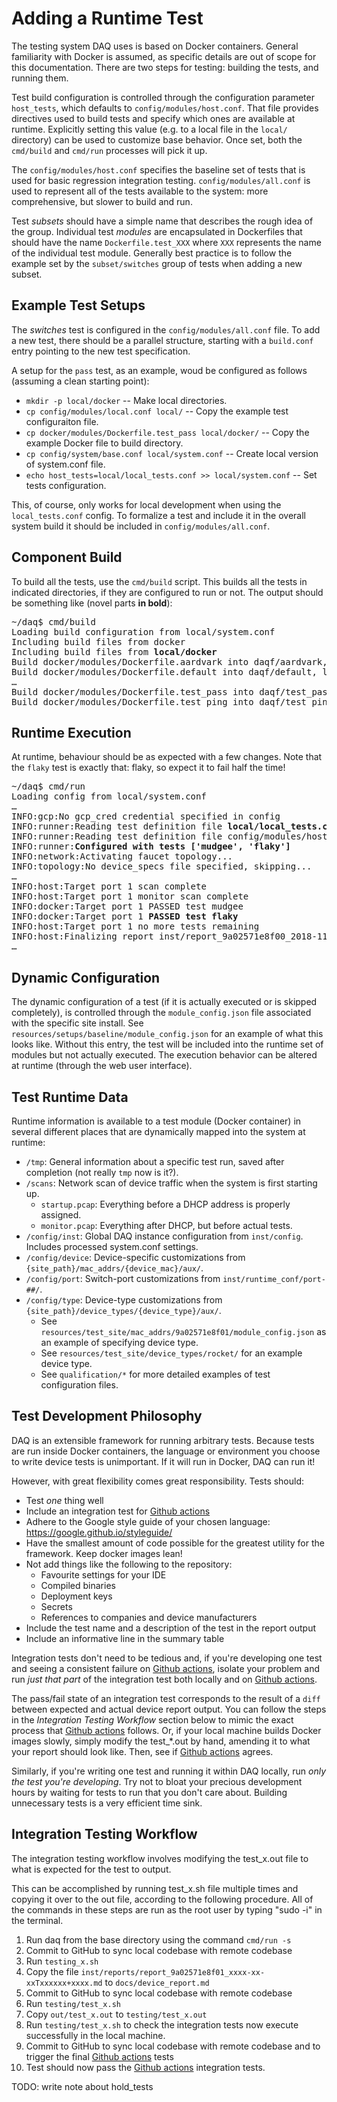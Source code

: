 # Adding a Runtime Test

The testing system DAQ uses is based on Docker containers. General familiarity with Docker is
assumed, as specific details are out of scope for this documentation. There are two steps
for testing: building the tests, and running them.

Test build configuration is controlled through the configuration parameter `host_tests`,
which defaults to `config/modules/host.conf`. That file provides directives used to build tests
and specify which ones are available at runtime. Explicitly setting this value (e.g. to a
local file in the `local/` directory) can be used to customize base behavior. Once set,
both the `cmd/build` and `cmd/run` processes will pick it up.

The `config/modules/host.conf` specifies the baseline set of tests that is used for basic regression
integration testing. `config/modules/all.conf` is used to represent all of the tests available
to the system: more comprehensive, but slower to build and run.

Test _subsets_ should have a simple name that describes the rough idea of the group. Individual
test _modules_ are encapsulated in Dockerfiles that should have the name `Dockerfile.test_XXX`
where `XXX` represents the name of the individual test module. Generally best practice is to
follow the example set by the `subset/switches` group of tests when adding a new subset.

## Example Test Setups

The _switches_ test is configured in the `config/modules/all.conf` file. To add a new test, there
should be a parallel structure, starting with a `build.conf` entry pointing to the new test
specification.

A setup for the `pass` test, as an example, woud be configured as follows
(assuming a clean starting point):
* `mkdir -p local/docker` -- Make local directories.
* `cp config/modules/local.conf local/` -- Copy the example test configuraiton file.
* `cp docker/modules/Dockerfile.test_pass local/docker/` -- Copy the example Docker file to build directory.
* `cp config/system/base.conf local/system.conf` -- Create local version of system.conf file.
* `echo host_tests=local/local_tests.conf >> local/system.conf` -- Set tests configuration.

This, of course, only works for local development when using the `local_tests.conf` config. To
formalize a test and include it in the overall system build it should be included in
`config/modules/all.conf`.

## Component Build

To build all the tests, use the `cmd/build` script. This builds all the tests in indicated
directories, if they are configured to run or not. The output should be something like (novel
parts <b>in bold</b>):

<pre>
~/daq$ cmd/build 
Loading build configuration from local/system.conf
Including build files from docker
Including build files from <b>local/docker</b>
Build docker/modules/Dockerfile.aardvark into daqf/aardvark, log to build/docker_build.aardvark...
Build docker/modules/Dockerfile.default into daqf/default, log to build/docker_build.default...
&hellip;
Build docker/modules/Dockerfile.test_pass into daqf/test_pass, log to build/docker_build.test_pass...
Build docker/modules/Dockerfile.test_ping into daqf/test_ping, log to build/docker_build.test_ping...
</pre>

## Runtime Execution

At runtime, behaviour should be as expected with a few changes. Note that the `flaky` test
is exactly that: flaky, so expect it to fail half the time!

<pre>
~/daq$ cmd/run
Loading config from local/system.conf
&hellip;
INFO:gcp:No gcp_cred credential specified in config
INFO:runner:Reading test definition file <b>local/local_tests.conf</b>
INFO:runner:Reading test definition file config/modules/host.conf
INFO:runner:<b>Configured with tests ['mudgee', 'flaky']</b>
INFO:network:Activating faucet topology...
INFO:topology:No device_specs file specified, skipping...
&hellip;
INFO:host:Target port 1 scan complete
INFO:host:Target port 1 monitor scan complete
INFO:docker:Target port 1 PASSED test mudgee
INFO:docker:Target port 1 <b>PASSED test flaky</b>
INFO:host:Target port 1 no more tests remaining
INFO:host:Finalizing report inst/report_9a02571e8f00_2018-11-06T21:20:51.txt
&hellip;
</pre>

## Dynamic Configuration

The dynamic configuration of a test (if it is actually executed or is skipped completely),
is controlled through the `module_config.json` file associated with the specific site install.
See `resources/setups/baseline/module_config.json` for an example of what this looks like. Without this entry,
the test will be included into the runtime set of modules but not actually executed. The
execution behavior can be altered at runtime (through the web user interface).

## Test Runtime Data

Runtime information is available to a test module (Docker container) in several
different places that are dynamically mapped into the system at runtime:
* `/tmp`: General information about a specific test run, saved after completion (not really `tmp` now is it?).
* `/scans`: Network scan of device traffic when the system is first starting up.
  * `startup.pcap`: Everything before a DHCP address is properly assigned.
  * `monitor.pcap`: Everything after DHCP, but before actual tests.
* `/config/inst`: Global DAQ instance configuration from `inst/config`. Includes processed system.conf settings.
* `/config/device`: Device-specific customizations from `{site_path}/mac_addrs/{device_mac}/aux/`.
* `/config/port`: Switch-port customizations from `inst/runtime_conf/port-##/`.
* `/config/type`: Device-type customizations from `{site_path}/device_types/{device_type}/aux/`.
  * See `resources/test_site/mac_addrs/9a02571e8f01/module_config.json` as an example of specifying device type.
  * See `resources/test_site/device_types/rocket/` for an example device type.
  * See `qualification/*` for more detailed examples of test configuration files.

## Test Development Philosophy

DAQ is an extensible framework for running arbitrary tests. Because tests are run inside Docker containers, the language or environment you choose to write device tests is unimportant. If it will run in Docker, DAQ can run it!

However, with great flexibility comes great responsibility. 
Tests should:

- Test _one_ thing well
- Include an integration test for [Github actions](https://github.com/faucetsdn/daq/actions)
- Adhere to the Google style guide of your chosen language: https://google.github.io/styleguide/
- Have the smallest amount of code possible for the greatest utility for the framework. Keep docker images lean!
- Not add things like the following to the repository:
    - Favourite settings for your IDE
    - Compiled binaries
    - Deployment keys
    - Secrets
    - References to companies and device manufacturers
- Include the test name and a description of the test in the report output
- Include an informative line in the summary table

Integration tests don't need to be tedious and, if you're developing one test and seeing a consistent failure on [Github actions](https://github.com/faucetsdn/daq/actions), isolate your problem and run _just that part_ of the integration test both locally and on [Github actions](https://github.com/faucetsdn/daq/actions).

The pass/fail state of an integration test corresponds to the result of a `diff` between expected and actual device report output. You can follow the steps in the _Integration Testing Workflow_ section below to mimic the exact process that [Github actions](https://github.com/faucetsdn/daq/actions) follows. Or, if your local machine builds Docker images slowly, simply modify the test_*.out by hand, amending it to what your report should look like. Then, see if [Github actions](https://github.com/faucetsdn/daq/actions) agrees.

Similarly, if you're writing one test and running it within DAQ locally, run _only the test you're developing_. Try not to bloat your precious development hours by waiting for tests to run that you don't care about. Building unnecessary tests is a very efficient time sink.

## Integration Testing Workflow 

The integration testing workflow involves modifying the test_x.out file to what is expected for the test to output.

This can be accomplished by running test_x.sh file multiple times and copying it over to the out file, according to the following procedure.
All of the commands in these steps are run as the root user by typing "sudo -i" in the terminal.

1. Run daq from the base directory using the command `cmd/run -s`
2. Commit to GitHub to sync local codebase with remote codebase
3. Run `testing_x.sh` 
4. Copy the file `inst/reports/report_9a02571e8f01_xxxx-xx-xxTxxxxxx+xxxx.md` to `docs/device_report.md`
5. Commit to GitHub to sync local codebase with remote codebase
6. Run `testing/test_x.sh` 
7. Copy `out/test_x.out` to `testing/test_x.out` 
8. Run `testing/test_x.sh` to check the integration tests now execute successfully in the local machine.
9. Commit to GitHub to sync local codebase with remote codebase and to trigger the final [Github actions](https://github.com/faucetsdn/daq/actions) tests
10. Test should now pass the [Github actions](https://github.com/faucetsdn/daq/actions) integration tests.

TODO: write note about hold_tests 
